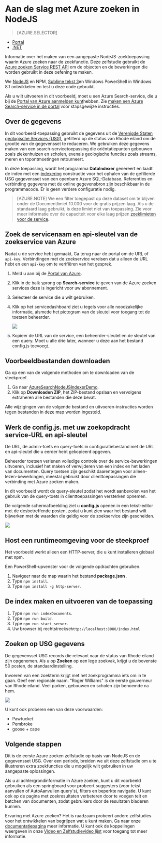 <properties
    pageTitle="Aan de slag met Azure zoeken in NodeJS | Microsoft Azure | De zoekservice gehoste cloud"
    description="Doorloop bouwen van een zoektoepassing op een gehoste cloudservice zoeken op Azure NodeJS als uw programmeertaal gebruiken."
    services="search"
    documentationCenter=""
    authors="EvanBoyle"
    manager="pablocas"
    editor="v-lincan"/>

<tags
    ms.service="search"
    ms.devlang="na"
    ms.workload="search"
    ms.topic="hero-article"
    ms.tgt_pltfrm="na"
    ms.date="07/14/2016"
    ms.author="evboyle"/>

# <a name="get-started-with-azure-search-in-nodejs"></a>Aan de slag met Azure zoeken in NodeJS
> [AZURE.SELECTOR]
- [Portal](search-get-started-portal.md)
- [.NET](search-howto-dotnet-sdk.md)

Informatie over het maken van een aangepaste NodeJS-zoektoepassing waarin Azure zoeken naar de zoekfunctie. Deze zelfstudie gebruikt de [Azure zoeken Service REST API](https://msdn.microsoft.com/library/dn798935.aspx) om de objecten en de bewerkingen die worden gebruikt in deze oefening te maken.

We [NodeJS](https://nodejs.org) en NPM, [Sublime tekst 3](http://www.sublimetext.com/3)en Windows PowerShell in Windows 8.1 ontwikkelen en test u deze code gebruikt.

Als u wilt uitvoeren in dit voorbeeld, moet u een Azure Search-service, die u bij de [Portal van Azure aanmelden kunt](https://portal.azure.com)hebben. Zie [maken een Azure Search-service in de portal](search-create-service-portal.md) voor stapsgewijze instructies.

## <a name="about-the-data"></a>Over de gegevens

In dit voorbeeld-toepassing gebruikt de gegevens uit de [Verenigde Staten geologische Services (USG)](http://geonames.usgs.gov/domestic/download_data.htm), gefilterd op de status van Rhode eiland om de grootte van de gegevensset te reduceren. We gebruiken deze gegevens maken van een search-servicetoepassing die oriëntatiepunten gebouwen zoals ziekenhuizen en scholen, evenals geologische functies zoals streams, meren en topontmoetingen retourneert.

In deze toepassing, wordt het programma **DataIndexer** genereert en laadt de index met een [indexering](https://msdn.microsoft.com/library/azure/dn798918.aspx) constructie voor het ophalen van de gefilterde USG gegevensset van een openbare Azure SQL-Database. Referenties en verbinding gegevens met de online gegevensbron zijn beschikbaar in de programmacode. Er is geen verdere configuratie nodig.

> [AZURE.NOTE] We een filter toegepast op deze dataset om te blijven onder de Documentlimiet 10.000 voor de gratis prijzen laag. Als u de standaard laag gebruikt, is deze limiet niet van toepassing. Zie voor meer informatie over de capaciteit voor elke laag prijzen [zoeklimieten voor de service](search-limits-quotas-capacity.md).


<a id="sub-2"></a>
## <a name="find-the-service-name-and-api-key-of-your-azure-search-service"></a>Zoek de servicenaam en api-sleutel van de zoekservice van Azure

Nadat u de service hebt gemaakt, Ga terug naar de portal om de URL of `api-key`. Verbindingen met de zoekservice vereisen dat u alleen de URL hebt en een `api-key` om te verifiëren van het gesprek.

1. Meld u aan bij de [Portal van Azure](https://portal.azure.com).
2. Klik in de balk sprong op **Search-service** te geven van de Azure zoeken services deze is ingericht voor uw abonnement.
3. Selecteer de service die u wilt gebruiken.
4. Klik op het servicedashboard ziet u tegels voor alle noodzakelijke informatie, alsmede het pictogram van de sleutel voor toegang tot de toetsen beheerder.

    ![][3]

5. Kopieer de URL van de service, een beheerder-sleutel en de sleutel van een query. Moet u alle drie later, wanneer u deze aan het bestand config.js toevoegt.

## <a name="download-the-sample-files"></a>Voorbeeldbestanden downloaden

Ga op een van de volgende methoden om te downloaden van de steekproef.

1. Ga naar [AzureSearchNodeJSIndexerDemo](https://github.com/AzureSearch/AzureSearchNodeJSIndexerDemo).
2. Klik op **Downloaden ZIP**, het ZIP-bestand opslaan en vervolgens extraheren alle bestanden die deze bevat.

Alle wijzigingen van de volgende bestand en uitvoeren-instructies worden tegen bestanden in deze map worden ingesteld.


## <a name="update-the-configjs-with-your-search-service-url-and-api-key"></a>Werk de config.js. met uw zoekopdracht service-URL en api-sleutel

De URL, de admin-toets en query-toets in configuratiebestand met de URL en api-sleutel die u eerder hebt gekopieerd opgeven.

Beheerder toetsen verlenen volledige controle over de service-bewerkingen uitvoeren, inclusief het maken of verwijderen van een index en het laden van documenten. Query toetsen zijn geschikt daarentegen voor alleen-lezen-bewerkingen, meestal gebruikt door clienttoepassingen die verbinding met Azure zoeken maken.

In dit voorbeeld wordt de query-sleutel zodat het wordt aanbevolen van het gebruik van de query-toets in clienttoepassingen versterken opnemen.

De volgende schermafbeelding ziet u **config.js** openen in een tekst-editor met de desbetreffende posten, zodat u kunt zien waar het bestand wilt bijwerken met de waarden die geldig voor de zoekservice zijn gescheiden.

![][5]


## <a name="host-a-runtime-environment-for-the-sample"></a>Host een runtimeomgeving voor de steekproef

Het voorbeeld werkt alleen een HTTP-server, die u kunt installeren globaal met npm.

Een PowerShell-upvenster voor de volgende opdrachten gebruiken.

1. Navigeer naar de map waarin het bestand **package.json** .
2. Type `npm install`.
2. Type `npm install -g http-server`.

## <a name="build-the-index-and-run-the-application"></a>De index maken en uitvoeren van de toepassing

1. Type `npm run indexDocuments`.
2. Type `npm run build`.
3. Type `npm run start_server`.
4. Uw browser bij rechtstreekse`http://localhost:8080/index.html`

## <a name="search-on-usgs-data"></a>Zoeken op USG gegevens

De gegevensset USG records die relevant naar de status van Rhode eiland zijn opgenomen. Als u op **Zoeken** op een lege zoekvak, krijgt u de bovenste 50 posten, de standaardinstelling.

Invoeren van een zoekterm krijgt met het zoekprogramma iets om in te gaan. Geef een regionale naam. "Roger Williams" is de eerste gouverneur van Rhode eiland. Veel parken, gebouwen en scholen zijn benoemde na hem.

![][9]

U kunt ook proberen een van deze voorwaarden:

- Pawtucket
- Pembroke
- goose + cape


## <a name="next-steps"></a>Volgende stappen

Dit is de eerste Azure zoeken zelfstudie op basis van NodeJS en de gegevensset USG. Over een periode, breiden we uit deze zelfstudie om u te illustreren extra zoekfuncties die u mogelijk wilt gebruiken in uw aangepaste oplossingen.

Als u al achtergrondinformatie in Azure zoeken, kunt u dit voorbeeld gebruiken als een springboard voor probeert suggesters (voor tekst aanvullen of AutoAanvullen query's), filters en beperkte navigatie. U kunt ook op de pagina met zoekresultaten verbeteren door te voegen telt en batchen van documenten, zodat gebruikers door de resultaten bladeren kunnen.

Ervaring met Azure zoeken? Het is raadzaam probeert andere zelfstudies voor het ontwikkelen van begrijpen wat u kunt maken. Ga naar onze [documentatiepagina](https://azure.microsoft.com/documentation/services/search/) meer informatie. U kunt ook de koppelingen weergeven in onze [Video en Zelfstudievideo lijst](search-video-demo-tutorial-list.md) voor toegang tot meer informatie.

<!--Image references-->
[1]: ./media/search-get-started-nodejs/create-search-portal-1.PNG
[2]: ./media/search-get-started-nodejs/create-search-portal-2.PNG
[3]: ./media/search-get-started-nodejs/create-search-portal-3.PNG
[5]: ./media/search-get-started-nodejs/AzSearch-NodeJS-configjs.png
[9]: ./media/search-get-started-nodejs/rogerwilliamsschool.png

